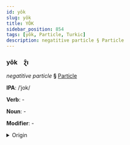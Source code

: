 ```yaml
---
id: yôk
slug: yôk
title: YÔK
sidebar_position: 854
tags: [yôk, Particle, Turkic]
description: negatitive particle § Particle
---
```


### yôk&emsp;<span kind="abugida">ɀ̑ı</span>

*negatitive particle* **§** [Particle](../../tags/Particle)

**IPA**: /ˈjok/

**Verb**: -

**Noun**: -

**Modifier**: -

<details>
    <summary>Origin</summary>
    Turkish yok /ˈjok/<br/>
    <em>Turkic Language Family</em>
</details>